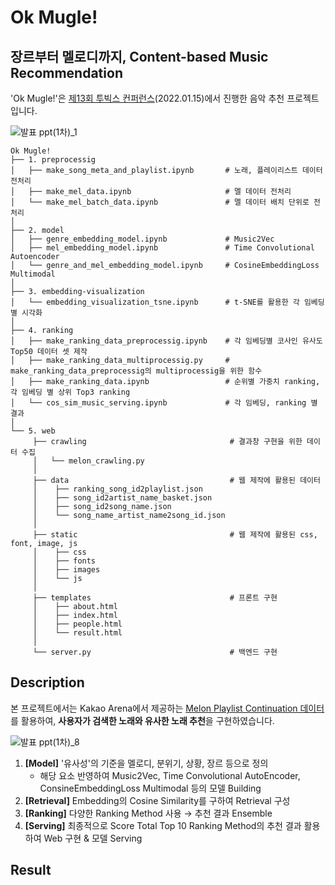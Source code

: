 # Ok Mugle! 
## 장르부터 멜로디까지, Content-based Music Recommendation

'Ok Mugle!'은 [제13회 투빅스 컨퍼런스](http://www.datamarket.kr/xe/board_lhOx96/77271)(2022.01.15)에서 진행한 음악 추천 프로젝트입니다.

![발표 ppt(1차)_1](https://user-images.githubusercontent.com/87759826/149263884-f381c26d-18b0-43ba-9bda-a338cec3e53b.jpg)

```shell
Ok Mugle!
├── 1. preprocessig
│   ├── make_song_meta_and_playlist.ipynb       # 노래, 플레이리스트 데이터 전처리
│   ├── make_mel_data.ipynb                     # 멜 데이터 전처리
│   └── make_mel_batch_data.ipynb               # 멜 데이터 배치 단위로 전처리
│
├── 2. model
│   ├── genre_embedding_model.ipynb             # Music2Vec
│   ├── mel_embedding_model.ipynb               # Time Convolutional Autoencoder
│   └── genre_and_mel_embedding_model.ipynb     # CosineEmbeddingLoss Multimodal
│
├── 3. embedding-visualization
│   └── embedding_visualization_tsne.ipynb      # t-SNE를 활용한 각 임베딩별 시각화
│
├── 4. ranking
│   ├── make_ranking_data_preprocessig.ipynb    # 각 임베딩별 코사인 유사도 Top50 데이터 셋 제작 
│   ├── make_ranking_data_multiprocessig.py     # make_ranking_data_preprocessig의 multiprocessig을 위한 함수
│   ├── make_ranking_data.ipynb                 # 순위별 가중치 ranking, 각 임베딩 별 상위 Top3 ranking
│   └── cos_sim_music_serving.ipynb             # 각 임베딩, ranking 별 결과
│
└── 5. web
     ├── crawling                                # 결과창 구현을 위한 데이터 수집
     │   └── melon_crawling.py 
     │ 
     ├── data                                    # 웹 제작에 활용된 데이터
     │    ├── ranking_song_id2playlist.json
     │    ├── song_id2artist_name_basket.json
     │    ├── song_id2song_name.json
     │    └── song_name_artist_name2song_id.json
     │ 
     ├── static                                  # 웹 제작에 활용된 css, font, image, js
     │    ├── css
     │    ├── fonts
     │    ├── images
     │    └── js
     │ 
     ├── templates                               # 프론트 구현
     │    ├── about.html
     │    ├── index.html
     │    ├── people.html
     │    └── result.html
     │ 
     └── server.py                               # 백엔드 구현

```

## Description

본 프로젝트에서는 Kakao Arena에서 제공하는 [Melon Playlist Continuation 데이터](https://arena.kakao.com/c/7)를 활용하여, **사용자가 검색한 노래와 유사한 노래 추천**을 구현하였습니다.

![발표 ppt(1차)_8](https://user-images.githubusercontent.com/87759826/149267879-04742886-9df8-4e6f-885f-a23dab38ec14.jpg)

1. **[Model]** '유사성'의 기준을 멜로디, 분위기, 상황, 장르 등으로 정의
   - 해당 요소 반영하여 Music2Vec, Time Convolutional AutoEncoder, ConsineEmbeddingLoss Multimodal 등의 모델 Building
2. **[Retrieval]** Embedding의 Cosine Similarity를 구하여 Retrieval 구성
3. **[Ranking]** 다양한 Ranking Method 사용 → 추천 결과 Ensemble
4. **[Serving]** 최종적으로 Score Total Top 10 Ranking Method의 추천 결과 활용하여 Web 구현 & 모델 Serving

## Result
